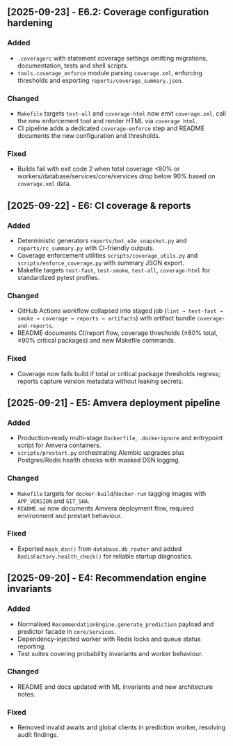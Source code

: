 ## [2025-09-23] - E6.2: Coverage configuration hardening
### Added
- `.coveragerc` with statement coverage settings omitting migrations, documentation, tests and shell scripts.
- `tools.coverage_enforce` module parsing `coverage.xml`, enforcing thresholds and exporting `reports/coverage_summary.json`.

### Changed
- `Makefile` targets `test-all` and `coverage-html` now emit `coverage.xml`, call the new enforcement tool and render HTML via `coverage html`.
- CI pipeline adds a dedicated `coverage-enforce` step and README documents the new configuration and thresholds.

### Fixed
- Builds fail with exit code 2 when total coverage <80% or workers/database/services/core/services drop below 90% based on `coverage.xml` data.

## [2025-09-22] - E6: CI coverage & reports
### Added
- Deterministic generators `reports/bot_e2e_snapshot.py` and `reports/rc_summary.py` with CI-friendly outputs.
- Coverage enforcement utilities `scripts/coverage_utils.py` and `scripts/enforce_coverage.py` with summary JSON export.
- Makefile targets `test-fast`, `test-smoke`, `test-all`, `coverage-html` for standardized pytest profiles.

### Changed
- GitHub Actions workflow collapsed into staged job (`lint → test-fast → smoke → coverage → reports → artifacts`) with artifact bundle `coverage-and-reports`.
- README documents CI/report flow, coverage thresholds (≥80% total, ≥90% critical packages) and new Makefile commands.

### Fixed
- Coverage now fails build if total or critical package thresholds regress; reports capture version metadata without leaking secrets.

## [2025-09-21] - E5: Amvera deployment pipeline
### Added
- Production-ready multi-stage `Dockerfile`, `.dockerignore` and entrypoint script for Amvera containers.
- `scripts/prestart.py` orchestrating Alembic upgrades plus Postgres/Redis health checks with masked DSN logging.

### Changed
- `Makefile` targets for `docker-build`/`docker-run` tagging images with `APP_VERSION` and `GIT_SHA`.
- `README.md` now documents Amvera deployment flow, required environment and prestart behaviour.

### Fixed
- Exported `mask_dsn()` from `database.db_router` and added `RedisFactory.health_check()` for reliable startup diagnostics.

## [2025-09-20] - E4: Recommendation engine invariants
### Added
- Normalised `RecommendationEngine.generate_prediction` payload and predictor facade in `core/services`.
- Dependency-injected worker with Redis locks and queue status reporting.
- Test suites covering probability invariants and worker behaviour.

### Changed
- README and docs updated with ML invariants and new architecture notes.

### Fixed
- Removed invalid awaits and global clients in prediction worker, resolving audit findings.

